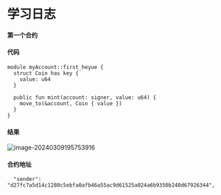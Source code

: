 # 学习日志

#### 第一个合约

#### 代码

```move
module myAccount::first_heyue {
  struct Coin has key {
    value: u64
  }

  public fun mint(account: signer, value: u64) {
    move_to(&account, Coin { value })
  }
}
```

#### 结果

![image-20240309195753916](assets/image-20240309195753916.png)

#### 合约地址

```
  "sender": "d27fc7a5d14c1280c5ebfa0afb46a55ac9d61525a024a6b9350b240d67926344",
```

